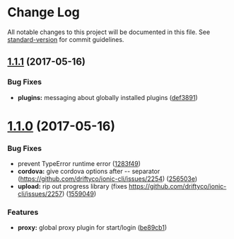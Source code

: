 # Change Log

All notable changes to this project will be documented in this file.
See [standard-version](https://github.com/conventional-changelog/standard-version) for commit guidelines.

<a name="1.1.1"></a>
## [1.1.1](https://github.com/driftyco/ionic-cli/compare/@ionic/cli-utils@1.1.0...@ionic/cli-utils@1.1.1) (2017-05-16)


### Bug Fixes

* **plugins:** messaging about globally installed plugins ([def3891](https://github.com/driftyco/ionic-cli/commit/def3891))




<a name="1.1.0"></a>
# [1.1.0](https://github.com/driftyco/ionic-cli/compare/@ionic/cli-utils@1.0.0...@ionic/cli-utils@1.1.0) (2017-05-16)


### Bug Fixes

* prevent TypeError runtime error ([1283f49](https://github.com/driftyco/ionic-cli/commit/1283f49))
* **cordova:** give cordova options after -- separator (https://github.com/driftyco/ionic-cli/issues/2254) ([256503e](https://github.com/driftyco/ionic-cli/commit/256503e))
* **upload:** rip out progress library (fixes https://github.com/driftyco/ionic-cli/issues/2257) ([1559049](https://github.com/driftyco/ionic-cli/commit/1559049))


### Features

* **proxy:** global proxy plugin for start/login ([be89cb1](https://github.com/driftyco/ionic-cli/commit/be89cb1))
